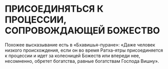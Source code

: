 # ПРИСОЕДИНЯТЬСЯ К ПРОЦЕССИИ, СОПРОВОЖДАЮЩЕЙ БОЖЕСТВО

Похожее высказывание есть в «Бхавишья-пуране»: «Даже человек низкого происхождения, если он во время Ратха-ятры присоединяется к процессии и идет за колесницей Божеств или впереди нее, несомненно, обретет богатства, равные богатствам Господа Вишну».
